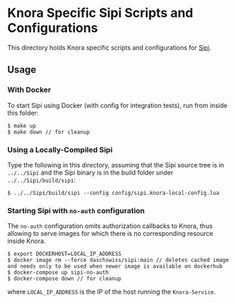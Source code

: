 # Knora Specific Sipi Scripts and Configurations

This directory holds Knora specific scripts and configurations for [Sipi](https://github.com/dhlab-basel/Sipi).

## Usage

### With Docker

To start Sipi using Docker (with config for integration tests), run from inside this folder:

```
$ make up
$ make down // for cleanup
```

### Using a Locally-Compiled Sipi

Type the following in this directory, assuming that the Sipi source tree is in
`../../Sipi` and the Sipi binary is in the build folder under `../../Sipi/build/sipi`:

```
$ ../../Sipi/build/sipi --config config/sipi.knora-local-config.lua
```

### Starting Sipi with `no-auth` configuration

The `no-auth` configuration omits authorization callbacks to Knora, thus allowing to serve images for which there is no
corresponding resource inside Knora.

```
$ export DOCKERHOST=LOCAL_IP_ADDRESS
$ docker image rm --force daschswiss/sipi:main // deletes cached image and needs only to be used when newer image is available on dockerhub
$ docker-compose up sipi-no-auth
$ docker-compose down // for cleanup
```

where `LOCAL_IP_ADDRESS` is the IP of the host running the `Knora-Service`.
